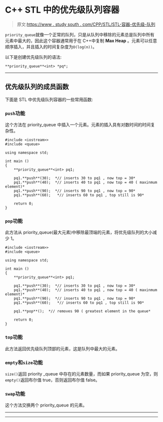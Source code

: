 # C++ STL 中的优先级队列容器

> 原文:[https://www . study south . com/CPP/STL/STL-容器-优先级-队列](https://www.studytonight.com/cpp/stl/stl-container-priority-queue)

`priority_queue`就像一个正常的队列，只是从队列中移除的元素总是队列中所有元素中最大的，因此这个容器通常用于在 C++中复制 **Max Heap** 。元素可以任意顺序插入，并且插入的时间复杂度为`O(log(n))`。

以下是创建优先级队列的语法:

```
**priority_queue**<int> *pq*; 
```

* * *

## 优先级队列的成员函数

下面是 STL 中优先级队列容器的一些常用函数:

### `push`功能

这个方法在 priority_queue 中插入一个元素。元素的插入具有对数时间的时间复杂性。

```
#include <iostream>>     
#include <queue>

using namespace std;

int main ()
{
    **priority_queue**<int> pq1;

    pq1.**push**(30);  *// inserts 30 to pq1 , now top = 30*
    pq1.**push**(40);  *// inserts 40 to pq1 , now top = 40 ( maxinmum element)*
    pq1.**push**(90);  *// inserts 90 to pq1 , now top = 90* 
    pq1.**push**(60);	*// inserts 60 to pq1 , top still is 90*	

    return 0;
}
```

### `pop`功能

此方法从 priority_queue(最大元素)中移除最顶端的元素，将优先级队列的大小减少 1。

```
#include <iostream>>     
#include <queue>

using namespace std;

int main ()
{
    **priority_queue**<int> pq1;

    pq1.**push**(30);  *// inserts 30 to pq1 , now top = 30*
    pq1.**push**(40);  *// inserts 40 to pq1 , now top = 40 ( maxinmum element)*
    pq1.**push**(90);  *// inserts 90 to pq1 , now top = 90* 
    pq1.**push**(60);	*// inserts 60 to pq1 , top still is 90*	

    pq1.**pop**();  *// removes 90 ( greatest element in the queue* 

    return 0;
}
```

### `top`功能

此方法返回优先级队列顶部的元素，这是队列中最大的元素。

### `empty`和`size`功能

`size()`返回 priority _queue 中存在的元素数量，而如果 priority_queue 为空，则`empty()`返回布尔值 true，否则返回布尔值 false。

### `swap`功能

这个方法交换两个 priority_queue 的元素。

* * *

* * *